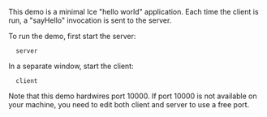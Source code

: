 This demo is a minimal Ice "hello world" application. Each time the
client is run, a "sayHello" invocation is sent to the server.

To run the demo, first start the server:

      server

In a separate window, start the client:

      client

Note that this demo hardwires port 10000. If port 10000 is not
available on your machine, you need to edit both client and server
to use a free port.
